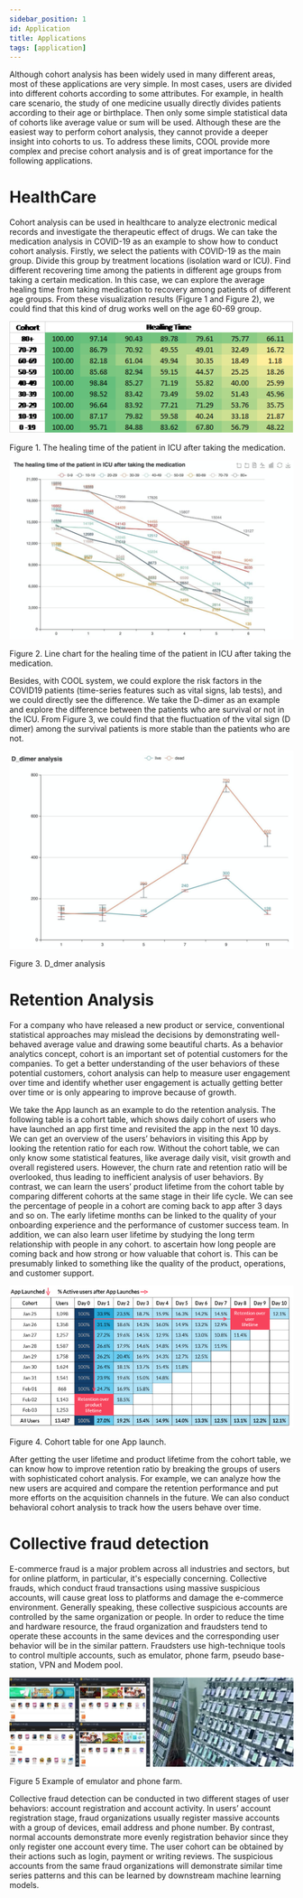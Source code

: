 ```yaml
---
sidebar_position: 1
id: Application
title: Applications
tags: [application]
---
```


Although cohort analysis has been widely used in many different areas, most of these applications are very simple. In most cases, users are divided into different cohorts according to some attributes. For example, in health care scenario, the study of one medicine usually directly divides patients according to their age or birthplace. Then only some simple statistical data of cohorts like average value or sum will be used. Although these are the easiest way to perform cohort analysis, they cannot provide a deeper insight into cohorts to us. To address these limits, COOL provide more complex and precise cohort analysis and is of great importance for the following applications.

# HealthCare
Cohort analysis can be used in healthcare to analyze electronic medical records and investigate the therapeutic effect of drugs. We can take the medication analysis in COVID-19 as an example to show how to conduct cohort analysis. Firstly, we select the patients with COVID-19 as the main group. Divide this group by treatment locations (isolation ward or ICU). Find different recovering time among the patients in different age groups from taking a certain medication. In this case, we can explore the average healing time from taking medication to recovery among patients of different age groups. From these visualization results (Figure 1 and Figure 2), we could find that this kind of drug works well on the age 60-69 group.

![healing time](./img/healing_time.PNG)

Figure 1. The healing time of the patient in ICU after taking the medication.

![healing time line](./img/healing_time_line.PNG)

Figure 2. Line chart for the healing time of the patient in ICU after taking the medication​.

Besides, with COOL system, we could explore the risk factors in the COVID19 patients (time-series features such as vital signs, lab tests), and we could directly see the difference. We take the D-dimer as an example and explore the difference between the patients who are survival or not in the ICU. From Figure 3, we could find that the fluctuation of the vital sign (D dimer) among the survival patients is more stable than the patients who are not.

![dmer analysis](./img/dmer_analysis.PNG)

Figure 3. D_dmer analysis

# Retention Analysis

For a company who have released a new product or service, conventional statistical approaches may mislead the decisions by demonstrating well-behaved average value and drawing some beautiful charts. As a behavior analytics concept, cohort is an important set of potential customers for the companies. To get a better understanding of the user behaviors of these potential customers, cohort analysis can help to measure user engagement over time and identify whether user engagement is actually getting better over time or is only appearing to improve because of growth.

We take the App launch as an example to do the retention analysis. The following table is a cohort table, which shows daily cohort of users who have launched an app first time and revisited the app in the next 10 days. We can get an overview of the users’ behaviors in visiting this App by looking the retention ratio for each row. Without the cohort table, we can only know some statistical features, like average daily visit, visit growth and overall registered users. However, the churn rate and retention ratio will be overlooked, thus leading to inefficient analysis of user behaviors. By contrast, we can learn the users’ product lifetime from the cohort table by comparing different cohorts at the same stage in their life cycle. We can see the percentage of people in a cohort are coming back to app after 3 days and so on. The early lifetime months can be linked to the quality of your onboarding experience and the performance of customer success team. In addition, we can also learn user lifetime by studying the long term relationship with people in any cohort. to ascertain how long people are coming back and how strong or how valuable that cohort is. This can be presumably linked to something like the quality of the product, operations, and customer support.

![cohort table](./img/cohort_table.PNG)

Figure 4. Cohort table for one App launch.

After getting the user lifetime and product lifetime from the cohort table, we can know how to improve retention ratio by breaking the groups of users with sophisticated cohort analysis. For example, we can analyze how the new users are acquired and compare the retention performance and put more efforts on the acquisition channels in the future. We can also conduct behavioral cohort analysis to track how the users behave over time. 

# Collective fraud detection
E-commerce fraud is a major problem across all industries and sectors, but for online platform, in particular, it's especially concerning. Collective frauds, which conduct fraud transactions using massive suspicious accounts, will cause great loss to platforms and damage the e-commerce environment. Generally speaking, these collective suspicious accounts are controlled by the same organization or people. In order to reduce the time and hardware resource, the fraud organization and fraudsters tend to operate these accounts in the same devices and the corresponding user behavior will be in the similar pattern. Fraudsters use high-technique tools to control multiple accounts, such as emulator, phone farm, pseudo base-station, VPN and Modem pool. 

![fraud case](./img/phone_farm.PNG)

Figure 5 Example of emulator and phone farm.

Collective fraud detection can be conducted in two different stages of user behaviors: account registration and account activity. In users’ account registration stage, fraud organizations usually register massive accounts with a group of devices, email address and phone number. By contrast, normal accounts demonstrate more evenly registration behavior since they only register one account every time. The user cohort can be obtained by their actions such as login, payment or writing reviews. The suspicious accounts from the same fraud organizations will demonstrate similar time series patterns and this can be learned by downstream machine learning models. 